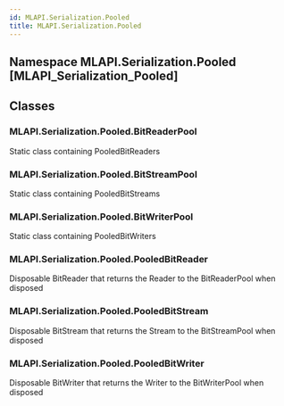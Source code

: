 ```yaml
---  
id: MLAPI.Serialization.Pooled  
title: MLAPI.Serialization.Pooled  
---
```


## Namespace MLAPI.Serialization.Pooled [MLAPI_Serialization_Pooled]

<div class="markdown level0 summary" markdown="1">

</div>

<div class="markdown level0 conceptual" markdown="1">

</div>

<div class="markdown level0 remarks" markdown="1">

</div>

## Classes

### MLAPI.Serialization.Pooled.BitReaderPool

<div class="section" markdown="1">

Static class containing PooledBitReaders

</div>

### MLAPI.Serialization.Pooled.BitStreamPool

<div class="section" markdown="1">

Static class containing PooledBitStreams

</div>

### MLAPI.Serialization.Pooled.BitWriterPool

<div class="section" markdown="1">

Static class containing PooledBitWriters

</div>

### MLAPI.Serialization.Pooled.PooledBitReader

<div class="section" markdown="1">

Disposable BitReader that returns the Reader to the BitReaderPool when
disposed

</div>

### MLAPI.Serialization.Pooled.PooledBitStream

<div class="section" markdown="1">

Disposable BitStream that returns the Stream to the BitStreamPool when
disposed

</div>

### MLAPI.Serialization.Pooled.PooledBitWriter

<div class="section" markdown="1">

Disposable BitWriter that returns the Writer to the BitWriterPool when
disposed

</div>
